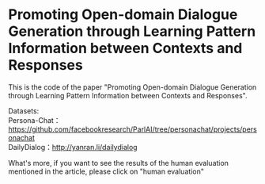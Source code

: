 # Promoting Open-domain Dialogue Generation through Learning Pattern Information between Contexts and Responses

This is the code of the paper "Promoting Open-domain Dialogue Generation through Learning Pattern Information between Contexts and Responses".   

Datasets:     
Persona-Chat：https://github.com/facebookresearch/ParlAI/tree/personachat/projects/personachat     
DailyDialog：http://yanran.li/dailydialog    
    
What's more, if you want to see the results of the human evaluation mentioned in the article, please click on "human evaluation"   
